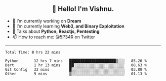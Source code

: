 <h2 align="center">👋 Hello! I'm Vishnu.</h2>


- 🔭 I’m currently working on **Dream**
- 🌱 I’m currently learning **Web3, and Binary Exploitation**
- 💬 Talks about **Python, Reactjs, Pentesting**
- 📫 How to reach me: [@5P34R](https://twitter.com/Vishnu27302693) on Twitter

---
<!--START_SECTION:waka-->

```text
Total Time: 8 hrs 22 mins

Python       12 hrs 7 mins   █████████████████████▒░░░   85.26 %
Dart         1 hr 13 mins    ██░░░░░░░░░░░░░░░░░░░░░░░   08.63 %
Git Config   32 mins         █░░░░░░░░░░░░░░░░░░░░░░░░   03.80 %
Other        9 mins          ▒░░░░░░░░░░░░░░░░░░░░░░░░   01.13 %
```

<!--END_SECTION:waka-->
